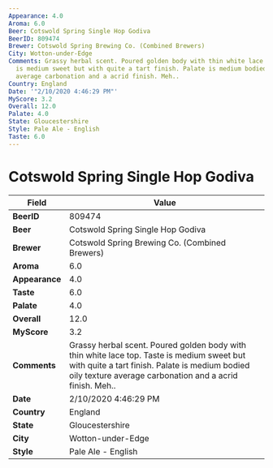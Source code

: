 ```yaml
---
Appearance: 4.0
Aroma: 6.0
Beer: Cotswold Spring Single Hop Godiva
BeerID: 809474
Brewer: Cotswold Spring Brewing Co. (Combined Brewers)
City: Wotton-under-Edge
Comments: Grassy herbal scent. Poured golden body with thin white lace top. Taste
  is medium sweet but with quite a tart finish. Palate is medium bodied oily texture
  average carbonation and a acrid finish. Meh..
Country: England
Date: '"2/10/2020 4:46:29 PM"'
MyScore: 3.2
Overall: 12.0
Palate: 4.0
State: Gloucestershire
Style: Pale Ale - English
Taste: 6.0
---
```


# Cotswold Spring Single Hop Godiva

| Field         | Value |
|---------------|-------|
| **BeerID** | 809474 |
| **Beer** | Cotswold Spring Single Hop Godiva |
| **Brewer** | Cotswold Spring Brewing Co. (Combined Brewers) |
| **Aroma** | 6.0 |
| **Appearance** | 4.0 |
| **Taste** | 6.0 |
| **Palate** | 4.0 |
| **Overall** | 12.0 |
| **MyScore** | 3.2 |
| **Comments** | Grassy herbal scent. Poured golden body with thin white lace top. Taste is medium sweet but with quite a tart finish. Palate is medium bodied oily texture average carbonation and a acrid finish. Meh.. |
| **Date** | 2/10/2020 4:46:29 PM |
| **Country** | England |
| **State** | Gloucestershire |
| **City** | Wotton-under-Edge |
| **Style** | Pale Ale - English |
